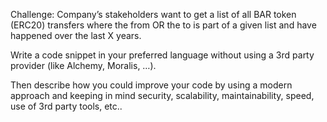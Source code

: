 Challenge: Company’s stakeholders want to get a list of all BAR token (ERC20) transfers where the from OR
the to is part of a given list and have happened over the last X years.

Write a code snippet in your preferred language without using a 3rd party provider (like Alchemy, Moralis, …).

Then describe how you could improve your code by using a modern approach and keeping in mind security,
scalability, maintainability, speed, use of 3rd party tools, etc..
